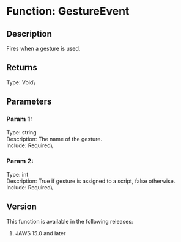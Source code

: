 # Function: GestureEvent

## Description

Fires when a gesture is used.

## Returns

Type: Void\

## Parameters

### Param 1:

Type: string\
Description: The name of the gesture.\
Include: Required\

### Param 2:

Type: int\
Description: True if gesture is assigned to a script, false otherwise.\
Include: Required\

## Version

This function is available in the following releases:

1.  JAWS 15.0 and later
